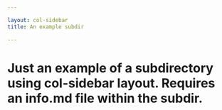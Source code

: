 ```yaml
---

layout: col-sidebar
title: An example subdir

---
```


# Just an example of a subdirectory using col-sidebar layout.  Requires an info.md file within the subdir.

